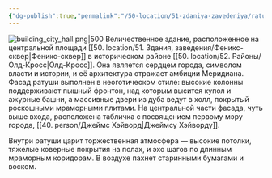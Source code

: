 ```yaml
---
{"dg-publish":true,"permalink":"/50-location/51-zdaniya-zavedeniya/ratusha-meridiana/","tags":["локация/здание"]}
---
```


![building_city_hall.png|500](/img/user/90.%20files/building_city_hall.png)
Величественное здание, расположенное на центральной площади [[50. location/51. Здания, заведения/Феникс-сквер\|Феникс-сквер]] в историческом районе [[50. location/52. Районы/Олд-Кросс\|Олд-Кросс]]. Она является сердцем города, символом власти и истории, и её архитектура отражает амбиции Меридиана. Фасад ратуши выполнен в  неоготическом стиле: высокие колонны поддерживают пышный фронтон, над которым высится купол и ажурные башни, а массивные двери из дуба ведут в холл, покрытый роскошными мраморными плитами. На центральной части фасада, чуть выше входа, расположена табличка с посвящением первому мэру города, [[40. person/Джеймс Хэйворд\|Джеймсу Хэйворду]]. 

Внутри ратуши царит торжественная атмосфера — высокие потолки, тяжелые коверные покрытия на полах, и эхо шагов по длинным мраморным коридорам. В воздухе пахнет старинными бумагами и воском. 
